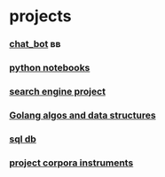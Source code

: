 # projects

### [chat_bot](https://github.com/victoriassazonova/test_task) вв
### [python notebooks](https://github.com/victoriassazonova/projects/tree/main/ml%20py)
### [search engine project](https://github.com/victoriassazonova/projects/tree/main/search%20engine%20project)
### [Golang algos and data structures](https://github.com/victoriassazonova/projects/tree/main/algorithms)
### [sql db](https://github.com/victoriassazonova/projects/tree/main/database)
### [project corpora instruments](https://github.com/victoriassazonova/corpora_instruments)

